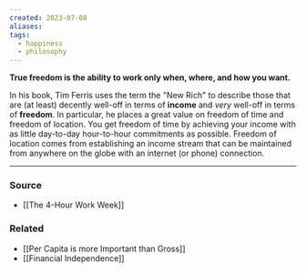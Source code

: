 ```yaml
---
created: 2023-07-08
aliases: 
tags:
  - happiness
  - philosophy
---
```

**True freedom is the ability to work only when, where, and how you want.**

In his book, Tim Ferris uses the term the "New Rich" to describe those that are (at least) decently well-off in terms of **income** and *very* well-off in terms of **freedom**. In particular, he places a great value on freedom of time and freedom of location. You get freedom of time by achieving your income with as little day-to-day hour-to-hour commitments as possible. Freedom of location comes from establishing an income stream that can be maintained from anywhere on the globe with an internet (or phone) connection. 

---

### Source
- [[The 4-Hour Work Week]]

### Related
- [[Per Capita is more Important than Gross]]
- [[Financial Independence]]